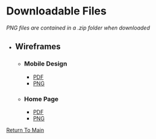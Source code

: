 # Downloadable Files
 *PNG files are contained in a .zip folder when downloaded*
- ## Wireframes
    - ### Mobile Design
        - [PDF](../downloads/rubiks-mob-design.pdf)
        - [PNG](../downloads/rubiks-mob-design.zip)
    - ### Home Page
        - [PDF](../downloads/home-style.pdf)
        - [PNG](../downloads/home-pngs.zip)


[Return To Main](../../../README.md#initial-concept)
